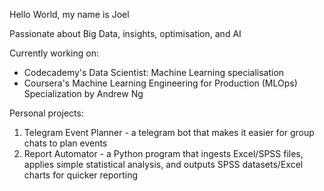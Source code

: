 Hello World, my name is Joel

Passionate about Big Data, insights, optimisation, and AI

Currently working on:
- Codecademy's Data Scientist: Machine Learning specialisation
- Coursera's Machine Learning Engineering for Production (MLOps) Specialization by Andrew Ng

Personal projects:
1) Telegram Event Planner - a telegram bot that makes it easier for group chats to plan events 
2) Report Automator - a Python program that ingests Excel/SPSS files, applies simple statistical analysis, and outputs SPSS datasets/Excel charts for quicker reporting
